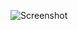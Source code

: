 ![Screenshot](https://raw.githubusercontent.com/Cryakl/Ultimate-RAT-Collection/refs/heads/main/Bifrost/Bifrost%20v1.2%20By%20bachirsh21/Screenshot.png)
